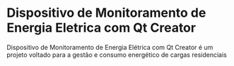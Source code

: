 # Dispositivo de Monitoramento de Energia Eletrica com Qt Creator
Dispositivo de Monitoramento de Energia Elétrica com Qt Creator é um projeto voltado para a gestão e  consumo energético de cargas residenciais
